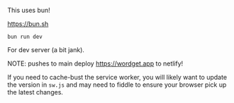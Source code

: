 This uses bun!

https://bun.sh

```
bun run dev
```

For dev server (a bit jank).


NOTE: pushes to main deploy https://wordget.app to netlify!

If you need to cache-bust the service worker, you will likely want to update the version in `sw.js` and may need to fiddle to ensure your browser pick up the latest changes.
